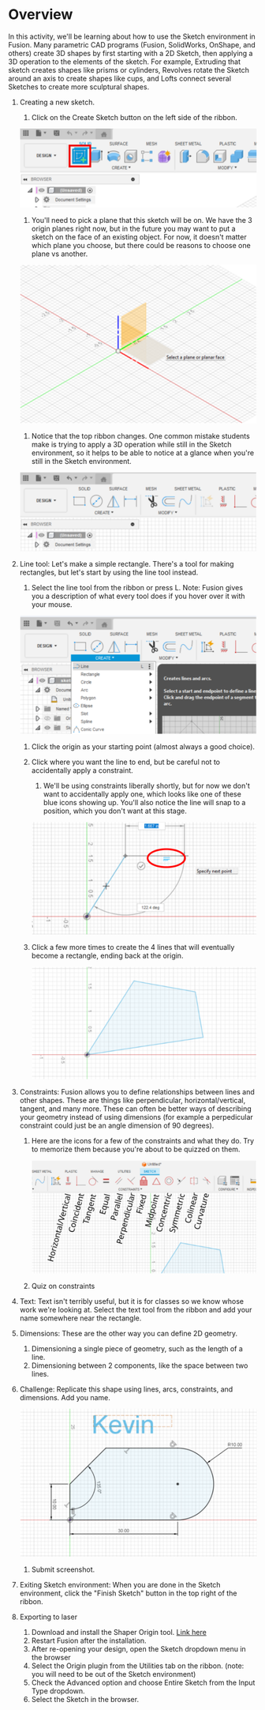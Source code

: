 # Overview
In this activity, we'll be learning about how to use the Sketch environment in Fusion. Many parametric CAD programs (Fusion, SolidWorks, OnShape, and others) create 3D shapes by first starting with a 2D Sketch, then applying a 3D operation to the elements of the sketch. For example, Extruding that sketch creates shapes like prisms or cylinders, Revolves rotate the Sketch around an axis to create shapes like cups, and Lofts connect several Sketches to create more sculptural shapes.

1. Creating a new sketch.
    1. Click on the Create Sketch button on the left side of the ribbon.

    ![Image of Sketch button](assets/sketch_button.svg)

    1. You'll need to pick a plane that this sketch will be on. We have the 3 origin planes right now, but in the future you may want to put a sketch on the face of an existing object. For now, it doesn't matter which plane you choose, but there could be reasons to choose one plane vs another.

    ![Image of choosing a plane](assets/plane_selection.svg)

    1. Notice that the top ribbon changes. One common mistake students make is trying to apply a 3D operation while still in the Sketch environment, so it helps to be able to notice at a glance when you're still in the Sketch environment.

    ![Image of Sketch ribbon](assets/sketch_ribbon.svg)

1. Line tool: Let's make a simple rectangle. There's a tool for making rectangles, but let's start by using the line tool instead.
    1. Select the line tool from the ribbon or press L. Note: Fusion gives you a description of what every tool does if you hover over it with your mouse.

    ![Image of line tool](assets/line_tool.svg)

    1. Click the origin as your starting point (almost always a good choice).
    1. Click where you want the line to end, but be careful not to accidentally apply a constraint.
        1. We'll be using constraints liberally shortly, but for now we don't want to accidentally apply one, which looks like one of these blue icons showing up. You'll also notice the line will snap to a position, which you don't want at this stage.

        ![Image of accidental constraint](assets/accidental_constraint.svg)
    
    1. Click a few more times to create the 4 lines that will eventually become a rectangle, ending back at the origin.

        ![Image of 4 lines](assets/proto_rectangle.svg)
    
1. Constraints: Fusion allows you to define relationships between lines and other shapes. These are things like perpendicular, horizontal/vertical, tangent, and many more. These can often be better ways of describing your geometry instead of using dimensions (for example a perpedicular constraint could just be an angle dimension of 90 degrees).
    1. Here are the icons for a few of the constraints and what they do. Try to memorize them because you're about to be quizzed on them.
        
        ![Image of constraints and definitions](assets/constraints.svg)

    1. Quiz on constraints

1. Text: Text isn't terribly useful, but it is for classes so we know whose work we're looking at. Select the text tool from the ribbon and add your name somewhere near the rectangle.

1. Dimensions: These are the other way you can define 2D geometry.
    1. Dimensioning a single piece of geometry, such as the length of a line.
    1. Dimensioning between 2 components, like the space between two lines.

1. Challenge: Replicate this shape using lines, arcs, constraints, and dimensions. Add you name.

    ![Image of shape](assets/dimension_quiz.svg)

    1. Submit screenshot.

1. Exiting Sketch environment: When you are done in the Sketch environment, click the "Finish Sketch" button in the top right of the ribbon.

1. Exporting to laser
    1. Download and install the Shaper Origin tool. [Link here](https://apps.autodesk.com/FUSION/en/Detail/Index?id=3662665235866169729)
    1. Restart Fusion after the installation.
    1. After re-opening your design, open the Sketch dropdown menu in the browser
    1. Select the Origin plugin from the Utilities tab on the ribbon. (note: you will need to be out of the Sketch environment)
    1. Check the Advanced option and choose Entire Sketch from the Input Type dropdown.
    1. Select the Sketch in the browser.